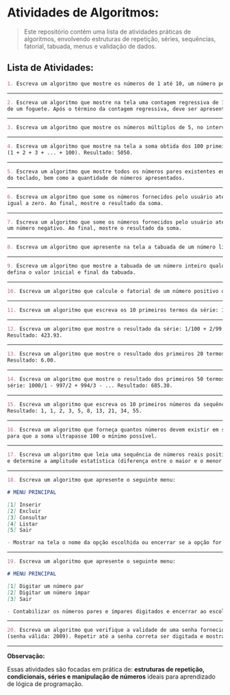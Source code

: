 # Atividades de Algoritmos:

> Este repositório contém uma lista de atividades práticas de algoritmos,
> envolvendo estruturas de repetição, séries, sequências, fatorial, tabuada, menus e validação de dados. 

## Lista de Atividades:
```markdown
1. Escreva um algoritmo que mostre os números de 1 até 10, um número por linha.
```


---


```markdown
2. Escreva um algoritmo que mostre na tela uma contagem regressiva de 10 até 0 para o lançamento 
de um foguete. Após o término da contagem regressiva, deve ser apresentada a palavra "Fogo!".
```
---
```markdown
3. Escreva um algoritmo que mostre os números múltiplos de 5, no intervalo de 1 até 100.
```
---
```markdown
4. Escreva um algoritmo que mostre na tela a soma obtida dos 100 primeiros números inteiros 
(1 + 2 + 3 + ... + 100). Resultado: 5050.
```
---
```markdown
5. Escreva um algoritmo que mostre todos os números pares existentes entre 1 e um número lido 
do teclado, bem como a quantidade de números apresentados.
```
---
```markdown
6. Escreva um algoritmo que some os números fornecidos pelo usuário até que o número lido seja 
igual a zero. Ao final, mostre o resultado da soma.
```
---
```markdown
7. Escreva um algoritmo que some os números fornecidos pelo usuário até que o número lido seja
um número negativo. Ao final, mostre o resultado da soma.
```
---
```markdown
8. Escreva um algoritmo que apresente na tela a tabuada de um número lido do teclado (de 1 até 10).
```
---
```markdown
9. Escreva um algoritmo que mostre a tabuada de um número inteiro qualquer, permitindo que o usuário
defina o valor inicial e final da tabuada.
```
---
```markdown
10. Escreva um algoritmo que calcule o fatorial de um número positivo qualquer. O fatorial de 0 é 1.
```
---
```markdown
11. Escreva um algoritmo que escreva os 10 primeiros termos da série: 1, 3, 9, 27, ...
```
---
```markdown
12. Escreva um algoritmo que mostre o resultado da série: 1/100 + 2/99 + ... + 100/1. 
Resultado: 423.93.
```
---
```markdown
13. Escreva um algoritmo que mostre o resultado dos primeiros 20 termos da série: 1/1 + 3/2 + 5/4 + ... 
Resultado: 6.00.
```
---
```markdown
14. Escreva um algoritmo que mostre o resultado dos primeiros 50 termos da 
série: 1000/1 - 997/2 + 994/3 - ... Resultado: 685.30.
```
---
```markdown
15. Escreva um algoritmo que escreva os 10 primeiros números da sequência de Fibonacci. 
Resultado: 1, 1, 2, 3, 5, 8, 13, 21, 34, 55.
```
---
```markdown
16. Escreva um algoritmo que forneça quantos números devem existir em sequência a partir do 1 
para que a soma ultrapasse 100 o mínimo possível.
```
---
```markdown
17. Escreva um algoritmo que leia uma sequência de números reais positivos terminada em zero
e determine a amplitude estatística (diferença entre o maior e o menor valor).
```
---
```markdown
18. Escreva um algoritmo que apresente o seguinte menu:

# MENU PRINCIPAL

[1] Inserir
[2] Excluir
[3] Consultar
[4] Listar
[5] Sair

- Mostrar na tela o nome da opção escolhida ou encerrar se a opção for 5.

```
---
```markdown
19. Escreva um algoritmo que apresente o seguinte menu:

# MENU PRINCIPAL

[1] Digitar um número par
[2] Digitar um número ímpar
[3] Sair

- Contabilizar os números pares e ímpares digitados e encerrar ao escolher a opção 3.
```
---
```markdown
20. Escreva um algoritmo que verifique a validade de uma senha fornecida pelo usuário 
(senha válida: 2009). Repetir até a senha correta ser digitada e mostrar o número de tentativas.
```
---

**Observação:**  

Essas atividades são focadas em prática de: 
**estruturas de repetição, condicionais, séries e manipulação de números** 
ideais para aprendizado de lógica de programação.


